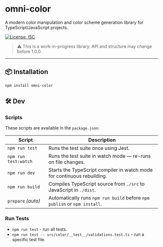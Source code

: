 # omni-color


A modern color manipulation and color scheme generation library for TypeScript/JavaScript projects.

[![License: ISC](https://img.shields.io/badge/license-ISC-blue.svg)](./LICENSE)

> ⚠️ This is a work-in-progress library. API and structure may change before 1.0.0.

---

## 📦 Installation

```bash
npm install omni-color
```

## 🛠 Dev

### Scripts

These scripts are available in the `package.json`:

| Script              | Description                                                                 |
|---------------------|-----------------------------------------------------------------------------|
| `npm run test`      | Runs the test suite once using Jest.                                        |
| `npm run test:watch`| Runs the test suite in watch mode — re-runs on file changes.                |
| `npm run dev`       | Starts the TypeScript compiler in watch mode for continuous rebuilding.     |
| `npm run build`     | Compiles TypeScript source from `./src` to JavaScript in `./dist`.          |
| `prepare` _(auto)_  | Automatically runs `npm run build` before `npm publish` or `npm install`.   |

### Run Tests

* `npm run test` - run all tests.
* `npm run test -- src/color/__test__/validations.test.ts` - run a specific test file.
